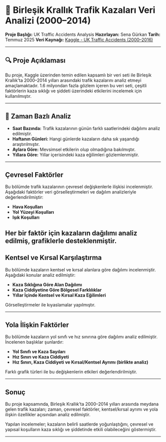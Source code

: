 # 🚦 Birleşik Krallık Trafik Kazaları Veri Analizi (2000–2014)

**Proje Başlığı:** UK Traffic Accidents Analysis
**Hazırlayan:** Sena Gürkan
**Tarih:** Temmuz 2025
**Veri Kaynağı:** [Kaggle - UK Traffic Accidents (2000–2016)](https://www.kaggle.com/daveianhickey/2000-16-traffic-flow-england-scotland-wales)

---

## 🔍 Proje Açıklaması

Bu proje, Kaggle üzerinden temin edilen kapsamlı bir veri seti ile Birleşik Krallık'ta 2000–2014 yılları arasındaki trafik kazalarını analiz etmeyi amaçlamaktadır. 1.6 milyondan fazla gözlem içeren bu veri seti, çeşitli faktörlerin kaza sıklığı ve şiddeti üzerindeki etkilerini incelemek için kullanılmıştır.

---

## 📅 Zaman Bazlı Analiz

* **Saat Bazında:** Trafik kazalarının günün farklı saatlerindeki dağılımı analiz edilmiştir.
* **Haftanın Günleri:** Hangi günlerde kazaların daha sık yaşandığı araştırılmıştır.
* **Aylara Göre:** Mevsimsel etkilerin olup olmadığına bakılmıştır.
* **Yıllara Göre:** Yıllar içerisindeki kaza eğilimleri gözlemlenmiştir.

---

## Çevresel Faktörler

Bu bölümde trafik kazalarının çevresel değişkenlerle ilişkisi incelenmiştir. Aşağıdaki faktörler veri görselleştirmeleri ve dağılım analizleriyle değerlendirilmiştir:

* **Hava Koşulları**
* **Yol Yüzeyi Koşulları**
* **Işık Koşulları**

Her bir faktör için kazaların dağılımı analiz edilmiş, grafiklerle desteklenmiştir.
---

## Kentsel ve Kırsal Karşılaştırma

Bu bölümde kazaların kentsel ve kırsal alanlara göre dağılımı incelenmiştir. Aşağıdaki konular analiz edilmiştir:

* **Kaza Sıklığına Göre Alan Dağılımı**
* **Kaza Ciddiyetine Göre Bölgesel Farklılıklar**
* **Yıllar İçinde Kentsel ve Kırsal Kaza Eğilimleri**

Görselleştirmeler ile kıyaslamalar yapılmıştır.

---

## Yola İlişkin Faktörler

Bu bölümde kazaların yol sınıfı ve hız sınırına göre dağılımı analiz edilmiştir. İncelenen başlıklar şunlardır:

* **Yol Sınıfı ve Kaza Sayıları**
* **Hız Sınırı ve Kaza Ciddiyeti**
* **Hız Sınırı, Kaza Ciddiyeti ve Kırsal/Kentsel Ayrımı (birlikte analiz)**

Farklı grafik türleri ile bu değişkenlerin etkileri değerlendirilmiştir.

---

## Sonuç

Bu proje kapsamında, Birleşik Krallık’ta 2000–2014 yılları arasında meydana gelen trafik kazaları; zaman, çevresel faktörler, kentsel/kırsal ayrımı ve yola ilişkin özellikler açısından analiz edilmiştir. 

Yapılan incelemeler; kazaların belirli saatlerde yoğunlaştığını, çevresel ve yapısal koşulların kaza sıklığı ve şiddetinde etkili olabileceğini göstermiştir.

---